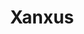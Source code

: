 ---
layout: author
title: "Xanxus"
categories: authors
role: Top Player Council
image: /img/players/xanxus
comments: true
discord: Creeping Death Discord
about: "Member of the greatest Duel Links team 'Creeping Death'. "
accomplishments: "
* Duel Links:
4th place MCS4
Top16 MCS5
Top32 MCS6
Winner DLCS4
22th place DLPT Ranking

* TCG:
Played competitively, but stopped with the Duel Links release!

* Other Accomplishments:
Lifeguard
Ambulance men
High Diver
Wrestler"
---